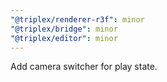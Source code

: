 ```yaml
---
"@triplex/renderer-r3f": minor
"@triplex/bridge": minor
"@triplex/editor": minor
---
```


Add camera switcher for play state.
